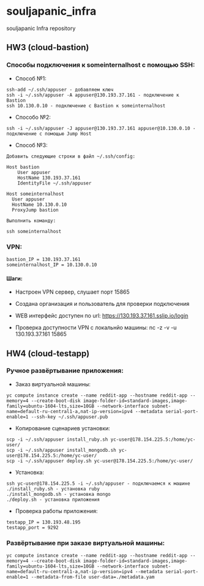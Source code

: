 # souljapanic_infra
souljapanic Infra repository

## HW3 (cloud-bastion)

### Способы подключения к someinternalhost с помощью SSH:

- Способ №1:

```
ssh-add ~/.ssh/appuser - добавляем ключ
ssh -i ~/.ssh/appuser -A appuser@130.193.37.161 - подключение к Bastion
ssh 10.130.0.10 - подключение с Bastion к someinternalhost
```

- Способо №2:

```
ssh -i ~/.ssh/appuser -J appuser@130.193.37.161 appuser@10.130.0.10 - подключение с помощью Jump Host
```

- Способ №3:

```
Добавить следующие строки в файл ~/.ssh/config:

Host bastion
    User appuser
    HostName 130.193.37.161
    IdentityFile ~/.ssh/appuser

Host someinternalhost
  User appuser
  HostName 10.130.0.10
  ProxyJump bastion

Выполнить команду:

ssh someinternalhost
```

### VPN:

```
bastion_IP = 130.193.37.161
someinternalhost_IP = 10.130.0.10
```

#### Шаги:

- Настроен VPN сервер, слушает порт 15865

- Создана организация и пользователь для проверки подключения

- WEB интерфейс доступен по url: https://130.193.37.161.sslip.io/login

- Проверка доступности VPN с локальнйо машины: nc -z -v -u 130.193.37.161 15865

## HW4 (cloud-testapp)

### Ручное развёртывание приложения:

- Заказ виртуальной машины:

```
yc compute instance create --name reddit-app --hostname reddit-app --memory=4 --create-boot-disk image-folder-id=standard-images,image-family=ubuntu-1604-lts,size=10GB --network-interface subnet-name=default-ru-central1-a,nat-ip-version=ipv4 --metadata serial-port-enable=1 --ssh-key ~/.ssh/appuser.pub
```

- Копирование сценариев установки:

```
scp -i ~/.ssh/appuser install_ruby.sh yc-user@178.154.225.5:/home/yc-user/
scp -i ~/.ssh/appuser install_mongodb.sh yc-user@178.154.225.5:/home/yc-user/
scp -i ~/.ssh/appuser deploy.sh yc-user@178.154.225.5:/home/yc-user/
```

- Установка:

```
ssh yc-user@178.154.225.5 -i ~/.ssh/appuser - подключаемся к машине
./install_ruby.sh - установка ruby
./install_mongodb.sh - установка mongo
./deploy.sh - установка приложения
```

- Проверка работы приложения:

```
testapp_IP = 130.193.48.195
testapp_port = 9292
```

### Развёртывание при заказе виртуальной машины:

```
yc compute instance create --name reddit-app --hostname reddit-app --memory=4 --create-boot-disk image-folder-id=standard-images,image-family=ubuntu-1604-lts,size=10GB --network-interface subnet-name=default-ru-central1-a,nat-ip-version=ipv4 --metadata serial-port-enable=1 --metadata-from-file user-data=./metadata.yam
```
